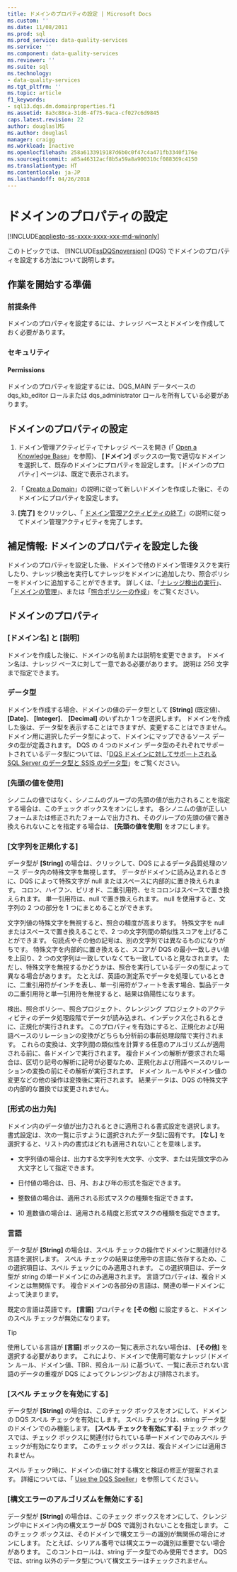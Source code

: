 ```yaml
---
title: ドメインのプロパティの設定 | Microsoft Docs
ms.custom: ''
ms.date: 11/08/2011
ms.prod: sql
ms.prod_service: data-quality-services
ms.service: ''
ms.component: data-quality-services
ms.reviewer: ''
ms.suite: sql
ms.technology:
- data-quality-services
ms.tgt_pltfrm: ''
ms.topic: article
f1_keywords:
- sql13.dqs.dm.domainproperties.f1
ms.assetid: 8a3c88ca-31d6-4f75-9aca-cf027c6d9845
caps.latest.revision: 22
author: douglaslMS
ms.author: douglasl
manager: craigg
ms.workload: Inactive
ms.openlocfilehash: 258a6133919187d6b0c0f47c4a471fb3340f176e
ms.sourcegitcommit: a85a46312acf8b5a59a8a900310cf088369c4150
ms.translationtype: HT
ms.contentlocale: ja-JP
ms.lasthandoff: 04/26/2018
---
```

# <a name="set-domain-properties"></a>ドメインのプロパティの設定

[!INCLUDE[appliesto-ss-xxxx-xxxx-xxx-md-winonly](../includes/appliesto-ss-xxxx-xxxx-xxx-md-winonly.md)]

  このトピックでは、 [!INCLUDE[ssDQSnoversion](../includes/ssdqsnoversion-md.md)] (DQS) でドメインのプロパティを設定する方法について説明します。  
  
##  <a name="BeforeYouBegin"></a> 作業を開始する準備  
  
###  <a name="Prerequisites"></a> 前提条件  
 ドメインのプロパティを設定するには、ナレッジ ベースとドメインを作成しておく必要があります。  
  
###  <a name="Security"></a> セキュリティ  
  
####  <a name="Permissions"></a> Permissions  
 ドメインのプロパティを設定するには、DQS_MAIN データベースの dqs_kb_editor ロールまたは dqs_administrator ロールを所有している必要があります。  
  
##  <a name="Set"></a> ドメインのプロパティの設定  
  
1.  ドメイン管理アクティビティでナレッジ ベースを開き (「 [Open a Knowledge Base](../data-quality-services/open-a-knowledge-base.md)」を参照)、 **[ドメイン]** ボックスの一覧で適切なドメインを選択して、既存のドメインにプロパティを設定します。 [ドメインのプロパティ] ページは、既定で表示されます。  
  
2.  「 [Create a Domain](../data-quality-services/create-a-domain.md)」の説明に従って新しいドメインを作成した後に、そのドメインにプロパティを設定します。  
  
3.  **[完了]** をクリックし、「 [ドメイン管理アクティビティの終了](http://msdn.microsoft.com/library/ab6505ad-3090-453b-bb01-58435e7fa7c0)」の説明に従ってドメイン管理アクティビティを完了します。  
  
##  <a name="FollowUp"></a> 補足情報: ドメインのプロパティを設定した後  
 ドメインのプロパティを設定した後、ドメインで他のドメイン管理タスクを実行したり、ナレッジ検出を実行してナレッジをドメインに追加したり、照合ポリシーをドメインに追加することができます。 詳しくは、「[ナレッジ検出の実行](../data-quality-services/perform-knowledge-discovery.md)」、「[ドメインの管理](../data-quality-services/managing-a-domain.md)」、または「[照合ポリシーの作成](../data-quality-services/create-a-matching-policy.md)」をご覧ください。  
  
##  <a name="Properties"></a> ドメインのプロパティ  
  
###  <a name="Name"></a> [ドメイン名] と [説明]  
 ドメインを作成した後に、ドメインの名前または説明を変更できます。 ドメイン名は、ナレッジ ベースに対して一意である必要があります。 説明は 256 文字まで指定できます。  
  
###  <a name="Type"></a> データ型  
 ドメインを作成する場合、ドメインの値のデータ型として **[String]** (既定値)、 **[Date]**、 **[Integer]**、 **[Decimal]** のいずれか 1 つを選択します。 ドメインを作成した後は、データ型を表示することはできますが、変更することはできません。 ドメイン用に選択したデータ型によって、ドメインにマップできるソース データの型が定義されます。 DQS の 4 つのドメイン データ型のそれぞれでサポートされているデータ型については、「[DQS ドメインに対してサポートされる SQL Server のデータ型と SSIS のデータ型](../data-quality-services/supported-sql-server-and-ssis-data-types-for-dqs-domains.md)」をご覧ください。  
  
###  <a name="Leading"></a> [先頭の値を使用]  
 シノニムの値ではなく、シノニムのグループの先頭の値が出力されることを指定する場合は、このチェック ボックスをオンにします。 各シノニムの値が正しいフォームまたは修正されたフォームで出力され、そのグループの先頭の値で置き換えられないことを指定する場合は、 **[先頭の値を使用]** をオフにします。  
  
###  <a name="Normalize"></a> [文字列を正規化する]  
 データ型が **[String]** の場合は、クリックして、DQS によるデータ品質処理のソース データ内の特殊文字を無視します。 データがドメインに読み込まれるときに、DQS によって特殊文字が null またはスペースに内部的に置き換えられます。 コロン、ハイフン、ピリオド、二重引用符、セミコロンはスペースで置き換えられます。 単一引用符は、null で置き換えられます。 null を使用すると、文字列の 2 つの部分を 1 つにまとめることができます。  
  
 文字列値の特殊文字を無視すると、照合の精度が高まります。 特殊文字を null またはスペースで置き換えることで、2 つの文字列間の類似性スコアを上げることができます。 句読点やその他の記号は、別の文字列では異なるものになりがちです。 特殊文字を内部的に置き換えると、スコアが DQS の最小一致しきい値を上回り、2 つの文字列は一致していなくても一致していると見なされます。 ただし、特殊文字を無視するかどうかは、照合を実行しているデータの型によって異なる場合があります。 たとえば、英語の測定系でデータを処理しているときに、二重引用符がインチを表し、単一引用符がフィートを表す場合、製品データの二重引用符と単一引用符を無視すると、結果は偽陽性になります。  
  
 検出、照合ポリシー、照合プロジェクト、クレンジング プロジェクトのアクティビティのデータ処理段階でデータが読み込まれ、インデックス化されるときに、正規化が実行されます。 このプロパティを有効にすると、正規化および用語ベースのリレーションの変換がどちらも分析前の事前処理段階で実行されます。 これらの変換は、文字列間の類似性を計算する任意のアルゴリズムが適用される前に、各ドメインで実行されます。 複合ドメインの解析が要求された場合は、区切り記号の解析に記号が必要なため、正規化および用語ベースのリレーションの変換の前にその解析が実行されます。 ドメイン ルールやドメイン値の変更などの他の操作は変換後に実行されます。 結果データは、DQS の特殊文字の内部的な置換では変更されません。  
  
###  <a name="Format"></a> [形式の出力先]  
 ドメイン内のデータ値が出力されるときに適用される書式設定を選択します。 書式設定は、次の一覧に示すように選択されたデータ型に固有です。 **[なし]** を選択すると、リスト内の書式はどれも適用されないことを意味します。  
  
-   文字列値の場合は、出力する文字列を大文字、小文字、または先頭文字のみ大文字として指定できます。  
  
-   日付値の場合は、日、月、および年の形式を指定できます。  
  
-   整数値の場合は、適用される形式マスクの種類を指定できます。  
  
-   10 進数値の場合は、適用される精度と形式マスクの種類を指定できます。  
  
###  <a name="Language"></a> 言語  
 データ型が **[String]** の場合は、スペル チェックの操作でドメインに関連付ける言語を選択します。 スペル チェックの結果は使用中の言語に依存するため、この選択項目は、スペル チェックにのみ適用されます。 この選択項目は、データ型が string の単一ドメインにのみ適用されます。 言語プロパティは、複合ドメインとは無関係です。 複合ドメインの各部分の言語は、関連の単一ドメインによって決まります。  
  
 既定の言語は英語です。 **[言語]** プロパティを **[その他]** に設定すると、ドメインのスペル チェックが無効になります。  
  
> [!TIP]  
>  使用している言語が **[言語]** ボックスの一覧に表示されない場合は、 **[その他]** を選択する必要があります。 これにより、ドメインで使用可能なナレッジ (ドメイン ルール、ドメイン値、TBR、照合ルール) に基づいて、一覧に表示されない言語のデータの重複が DQS によってクレンジングおよび排除されます。  
  
###  <a name="Speller"></a> [スペル チェックを有効にする]  
 データ型が **[String]** の場合は、このチェック ボックスをオンにして、ドメインの DQS スペル チェックを有効にします。 スペル チェックは、string データ型のドメインでのみ機能します。 **[スペル チェックを有効にする]** チェック ボックスでは、チェック ボックスに関連付けられている単一ドメインでのみスペル チェックが有効になります。 このチェック ボックスは、複合ドメインには適用されません。  
  
 スペル チェック時に、ドメインの値に対する構文と検証の修正が提案されます。 詳細については、「 [Use the DQS Speller](../data-quality-services/use-the-dqs-speller.md)」を参照してください。  
  
###  <a name="Syntax"></a> [構文エラーのアルゴリズムを無効にする]  
 データ型が **[String]** の場合は、このチェック ボックスをオンにして、クレンジング中にドメイン内の構文エラーが DQS で識別されないことを指定します。 このチェック ボックスは、そのドメインで構文エラーの識別が無関係の場合にオンにします。 たとえば、シリアル番号では構文エラーの識別は重要でない場合があります。 このコントロールは、string データ型でのみ使用できます。 DQS では、string 以外のデータ型について構文エラーはチェックされません。  
  
  
